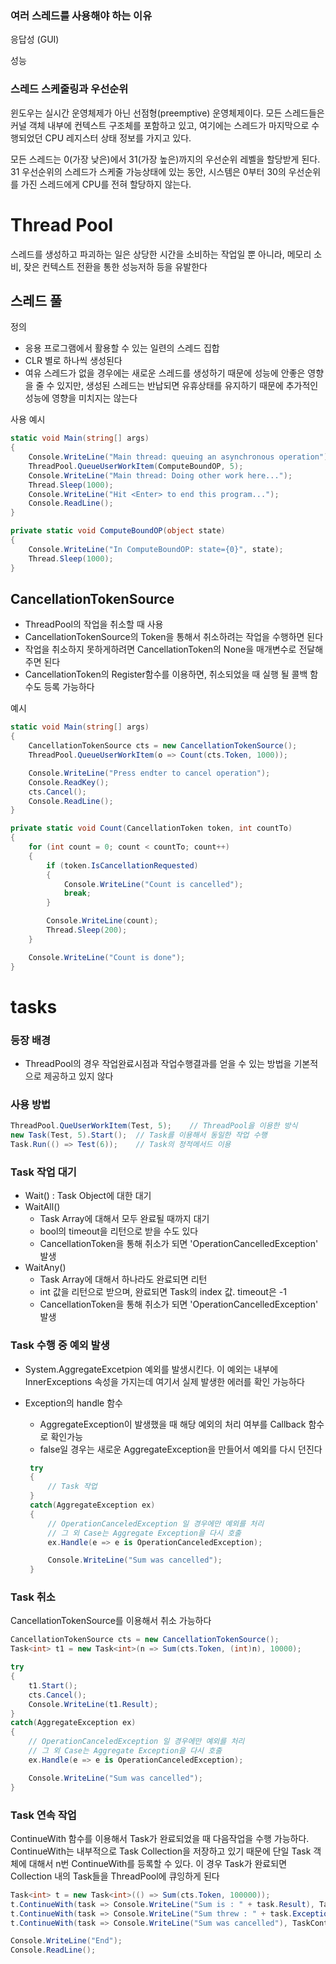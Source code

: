 ### 여러 스레드를 사용해야 하는 이유
응답성 (GUI)

성능

### 스레드 스케줄링과 우선순위
윈도우는 실시간 운영체제가 아닌 선점형(preemptive) 운영체제이다. 모든 스레드들은 커널 객체 내부에 컨텍스트 구조체를 포함하고 있고, 여기에는 스레드가 마지막으로 수행되었던 CPU 레지스터 상태 정보를 가지고 있다. 

모든 스레드는 0(가장 낮은)에서 31(가장 높은)까지의 우선순위 레벨을 할당받게 된다. 31 우선순위의 스레드가 스케줄 가능상태에 있는 동안, 시스템은 0부터 30의 우선순위를 가진 스레드에게 CPU를 전혀 할당하지 않는다. 

# Thread Pool
스레드를 생성하고 파괴하는 일은 상당한 시간을 소비하는 작업일 뿐 아니라, 메모리 소비, 잦은 컨텍스트 전환을 통한 성능저하 등을 유발한다

## 스레드 풀
정의
- 응용 프로그램에서 활용할 수 있는 일련의 스레드 집합
- CLR 별로 하나씩 생성된다
- 여유 스레드가 없을 경우에는 새로운 스레드를 생성하기 때문에 성능에 안좋은 영향을 줄 수 있지만, 생성된 스레드는 반납되면 유휴상태를 유지하기 때문에 추가적인 성능에 영향을 미치지는 않는다

사용 예시
```c#
static void Main(string[] args)
{
    Console.WriteLine("Main thread: queuing an asynchronous operation");
    ThreadPool.QueueUserWorkItem(ComputeBoundOP, 5);
    Console.WriteLine("Main thread: Doing other work here...");
    Thread.Sleep(1000);
    Console.WriteLine("Hit <Enter> to end this program...");
    Console.ReadLine();
}

private static void ComputeBoundOP(object state)
{
    Console.WriteLine("In ComputeBoundOP: state={0}", state);
    Thread.Sleep(1000);
}
```

## CancellationTokenSource
- ThreadPool의 작업을 취소할 때 사용
- CancellationTokenSource의 Token을 통해서 취소하려는 작업을 수행하면 된다
- 작업을 취소하지 못하게하려면 CancellationToken의 None을 매개변수로 전달해주면 된다
- CancellationToken의 Register함수를 이용하면, 취소되었을 때 실행 될 콜백 함수도 등록 가능하다

예시
```c#
static void Main(string[] args)
{
    CancellationTokenSource cts = new CancellationTokenSource();
    ThreadPool.QueueUserWorkItem(o => Count(cts.Token, 1000));

    Console.WriteLine("Press endter to cancel operation");
    Console.ReadKey();
    cts.Cancel();
    Console.ReadLine();
}

private static void Count(CancellationToken token, int countTo)
{
    for (int count = 0; count < countTo; count++)
    {
        if (token.IsCancellationRequested)
        {
            Console.WriteLine("Count is cancelled");
            break;
        }

        Console.WriteLine(count);
        Thread.Sleep(200);
    }

    Console.WriteLine("Count is done");
}
```

# tasks
### 등장 배경
- ThreadPool의 경우 작업완료시점과 작업수행결과를 얻을 수 있는 방법을 기본적으로 제공하고 있지 않다

### 사용 방법
```c#
ThreadPool.QueUserWorkItem(Test, 5);    // ThreadPool을 이용한 방식
new Task(Test, 5).Start();  // Task를 이용해서 동일한 작업 수행
Task.Run(() => Test(6));    // Task의 정적메서드 이용
```

### Task 작업 대기
- Wait() : Task Object에 대한 대기
- WaitAll()
   - Task Array에 대해서 모두 완료될 때까지 대기
   - bool의 timeout을 리턴으로 받을 수도 있다
   - CancellationToken을 통해 취소가 되면 'OperationCancelledException' 발생
- WaitAny()
   - Task Array에 대해서 하나라도 완료되면 리턴
   - int 값을 리턴으로 받으며, 완료되면 Task의 index 값. timeout은 -1
   - CancellationToken을 통해 취소가 되면 'OperationCancelledException' 발생

### Task 수행 중 예외 발생
- System.AggregateExcetpion 예외를 발생시킨다. 이 예외는 내부에 InnerExceptions 속성을 가지는데 여기서 실제 발생한 에러를 확인 가능하다

- Exception의 handle 함수
   - AggregateException이 발생했을 때 해당 예외의 처리 여부를 Callback 함수로 확인가능
   - false일 경우는 새로운 AggregateException을 만들어서 예외를 다시 던진다
   ```c#
    try
    {
        // Task 작업
    }
    catch(AggregateException ex)
    {
        // OperationCanceledException 일 경우에만 예외를 처리
        // 그 외 Case는 Aggregate Exception을 다시 호출
        ex.Handle(e => e is OperationCanceledException);

        Console.WriteLine("Sum was cancelled");
    }
   ```

### Task 취소
CancellationTokenSource를 이용해서 취소 가능하다
```c#
CancellationTokenSource cts = new CancellationTokenSource();
Task<int> t1 = new Task<int>(n => Sum(cts.Token, (int)n), 10000);

try
{
    t1.Start();
    cts.Cancel();
    Console.WriteLine(t1.Result);
}
catch(AggregateException ex)
{
    // OperationCanceledException 일 경우에만 예외를 처리
    // 그 외 Case는 Aggregate Exception을 다시 호출
    ex.Handle(e => e is OperationCanceledException);

    Console.WriteLine("Sum was cancelled");
}
```

### Task 연속 작업
ContinueWith 함수를 이용해서 Task가 완료되었을 때 다음작업을 수행 가능하다. ContinueWith는 내부적으로 Task Collection을 저장하고 있기 때문에 단일 Task 객체에 대해서 n번 ContinueWith를 등록할 수 있다. 이 경우 Task가 완료되면 Collection 내의 Task들을 ThreadPool에 큐잉하게 된다

```c#
Task<int> t = new Task<int>(() => Sum(cts.Token, 100000));
t.ContinueWith(task => Console.WriteLine("Sum is : " + task.Result), TaskContinuationOptions.OnlyOnRanToCompletion);
t.ContinueWith(task => Console.WriteLine("Sum threw : " + task.Exception.InnerException), TaskContinuationOptions.OnlyOnFaulted);
t.ContinueWith(task => Console.WriteLine("Sum was cancelled"), TaskContinuationOptions.OnlyOnCanceled);

Console.WriteLine("End");
Console.ReadLine();
```